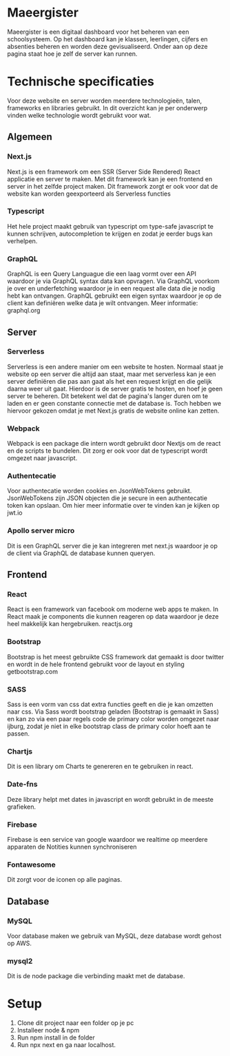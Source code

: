 # Maeergister
Maeergister is een digitaal dashboard voor het beheren van een schoolsysteem.
Op het dashboard kan je klassen, leerlingen, cijfers en absenties beheren en worden deze gevisualiseerd.
Onder aan op deze pagina staat hoe je zelf de server kan runnen.

# Technische specificaties
Voor deze website en server worden meerdere technologieën, talen, frameworks en libraries gebruikt.
In dit overzicht kan je per onderwerp vinden welke technologie wordt gebruikt voor wat.

## Algemeen

### Next.js
Next.js is een framework om een SSR (Server Side Rendered) React applicatie en server te maken.
Met dit framework kan je een frontend en server in het zelfde project maken.
Dit framework zorgt er ook voor dat de website kan worden geexporteerd als Serverless functies

### Typescript
Het hele project maakt gebruik van typescript om type-safe javascript te kunnen schrijven, autocompletion te krijgen en zodat je eerder bugs kan verhelpen.

### GraphQL
GraphQL is een Query Languague die een laag vormt over een API waardoor je via GraphQL syntax data kan opvragen.
Via GraphQL voorkom je over en underfetching waardoor je in een request alle data die je nodig hebt kan ontvangen.
GraphQL gebruikt een eigen syntax waardoor je op de client kan definiëren welke data je wilt ontvangen.
Meer informatie: graphql.org

## Server

### Serverless
Serverless is een andere manier om een website te hosten.
Normaal staat je website op een server die altijd aan staat, maar met serverless kan je een server definiëren die pas aan gaat als het een request krijgt en die gelijk daarna weer uit gaat.
Hierdoor is de server gratis te hosten, en hoef je geen server te beheren.
Dit betekent wel dat de pagina's langer duren om te laden en er geen constante connectie met de database is.
Toch hebben we hiervoor gekozen omdat je met Next.js gratis de website online kan zetten.

### Webpack
Webpack is een package die intern wordt gebruikt door Nextjs om de react en de scripts te bundelen.
Dit zorg er ook voor dat de typescript wordt omgezet naar javascript.

### Authentecatie
Voor authentecatie worden cookies en JsonWebTokens gebruikt.
JsonWebTokens zijn JSON objecten die je secure in een authentecatie token kan opslaan.
Om hier meer informatie over te vinden kan je kijken op jwt.io

### Apollo server micro
Dit is een GraphQL server die je kan integreren met next.js waardoor je op de client via GraphQL de database kunnen queryen.

## Frontend

### React
React is een framework van facebook om moderne web apps te maken.
In React maak je components die kunnen reageren op data waardoor je deze heel makkelijk kan hergebruiken.
reactjs.org

### Bootstrap
Bootstrap is het meest gebruikte CSS framework dat gemaakt is door twitter en wordt in de hele frontend gebruikt voor de layout en styling
getbootstrap.com

### SASS
Sass is een vorm van css dat extra functies geeft en die je kan omzetten naar css.
Via Sass wordt bootstrap geladen (Bootstrap is gemaakt in Sass) en kan zo via een paar regels code de primary color worden omgezet naar ijburg, zodat je niet in elke bootstrap class de primary color hoeft aan te passen.

### Chartjs
Dit is een library om Charts te genereren en te gebruiken in react.

### Date-fns
Deze library helpt met dates in javascript en wordt gebruikt in de meeste grafieken.

### Firebase
Firebase is een service van google waardoor we realtime op meerdere apparaten de Notities kunnen synchroniseren

### Fontawesome
Dit zorgt voor de iconen op alle paginas.

## Database

### MySQL
Voor database maken we gebruik van MySQL, deze database wordt gehost op AWS.

### mysql2
Dit is de node package die verbinding maakt met de database.

# Setup
1. Clone dit project naar een folder op je pc
2. Installeer node & npm
3. Run npm install in de folder
4. Run npx next en ga naar localhost.
